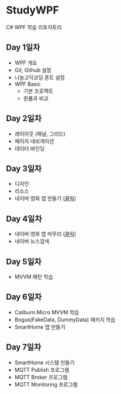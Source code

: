 # StudyWPF
C# WPF 학습 리포지토리

## Day 1일차
- WPF 개요
- Git, Github 설정
- 나눔고딕코딩 폰트 설정
- WPF Basic
  - 기본 프로젝트
  - 윈폼과 비교

## Day 2일차
- 레이아웃 (패널, 그리드)
- 페이지 네비게이션
- 데이터 바인딩

## Day 3일차
- 디자인
- 리소스
- 네이버 영화 앱 만들기 ([클릭](https://github.com/KDH5706/StudyWPF/tree/main/portfolio))

## Day 4일차
- 네이버 영화 앱 마무리 ([클릭](https://github.com/KDH5706/StudyWPF/tree/main/portfolio))
- 네이버 뉴스검색 

## Day 5일차
- MVVM 패턴 학습

## Day 6일차
- Caliburn.Micro MVVM 학습
- Bogus(FakeData, DummyData) 패키지 학습
- SmartHome 앱 만들기

## Day 7일차
- SmartHome 시스템 만들기
- MQTT Publish 프로그램
- MQTT Broker 프로그램
- MQTT Monitoring 프로그램
